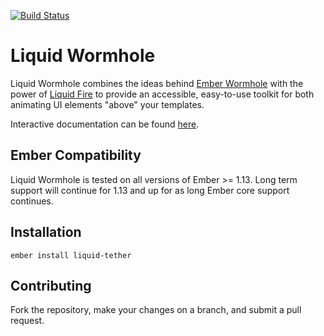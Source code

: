 [![Build Status](https://travis-ci.org/pzuraq/liquid-wormhole.svg?branch=master)](https://travis-ci.org/pzuraq/liquid-wormhole)

# Liquid Wormhole

Liquid Wormhole combines the ideas behind
[Ember Wormhole](https://github.com/yapplabs/ember-wormhole.git) with the power of
[Liquid Fire](http://ef4.github.io/liquid-fire/) to provide an accessible,
easy-to-use toolkit for both animating UI elements "above" your templates.

Interactive documentation can be found
[here](http://pzuraq.github.io/liquid-wormhole/).

## Ember Compatibility

Liquid Wormhole is tested on all versions of Ember >= 1.13. Long term support will
continue for 1.13 and up for as long Ember core support continues.

## Installation

```
ember install liquid-tether
```

## Contributing

Fork the repository, make your changes on a branch, and submit a pull request.
